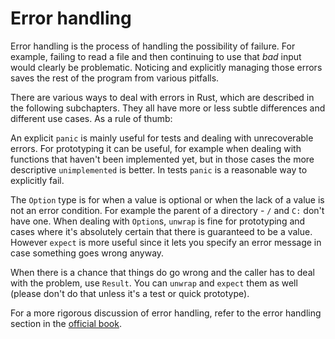 # Error handling

Error handling is the process of handling the possibility of failure. For
example, failing to read a file and then continuing to use that *bad* input
would clearly be problematic. Noticing and explicitly managing those errors
saves the rest of the program from various pitfalls.

There are various ways to deal with errors in Rust, which are described in the
following subchapters. They all have more or less subtle differences and different
use cases. As a rule of thumb:

An explicit `panic` is mainly useful for tests and dealing with unrecoverable errors.
For prototyping it can be useful, for example when dealing with functions that
haven't been implemented yet, but in those cases the more descriptive `unimplemented`
is better. In tests `panic` is a reasonable way to explicitly fail.

The `Option` type is for when a value is optional or when the lack of a value is
not an error condition. For example the parent of a directory - `/` and `C:` don't
have one. When dealing with `Option`s, `unwrap` is fine for prototyping and cases
where it's absolutely certain that there is guaranteed to be a value. However `expect`
is more useful since it lets you specify an error message in case something goes
wrong anyway.

When there is a chance that things do go wrong and the caller has to deal with the
problem, use `Result`. You can `unwrap` and `expect` them as well (please don't
do that unless it's a test or quick prototype).

For a more rigorous discussion of error handling, refer to the error
handling section in the [official book][book].

[book]: https://doc.rust-lang.org/book/second-edition/ch09-00-error-handling.html

